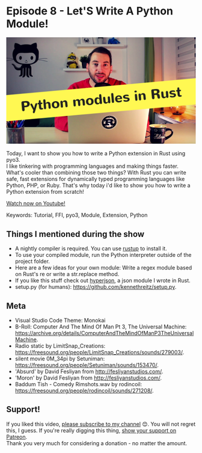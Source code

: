 # Episode 8 - Let'S Write A Python Module!

![YouTube video thumbnail](./thumb.jpg)

Today, I want to show you how to write a Python extension in Rust using pyo3.  
I like tinkering with programming languages and making things faster. What's cooler than combining those two things? With Rust you can write safe, fast extensions for dynamically typed programming languages like Python, PHP, or Ruby. That's why today i'd like to show you how to write a Python extension from scratch!
  

[Watch now on Youtube!](https://youtu.be/D9r__qxtRMQ)  

Keywords: Tutorial, FFI, pyo3, Module, Extension, Python

## Things I mentioned during the show

* A nightly compiler is required. You can use [rustup](https://rustup.rs/) to install it.
* To use your compiled module, run the Python interpreter outside of the project folder.
* Here are a few ideas for your own module: Write a regex module based on Rust's re or write a str.replace method.
* If you like this stuff check out [hyperjson](https://github.com/mre/hyperjson), a json module I wrote in Rust.
* setup.py (for humans): https://github.com/kennethreitz/setup.py.

## Meta

* Visual Studio Code Theme: Monokai
* B-Roll: Computer And The Mind Of Man Pt 3, The Universal Machine: https://archive.org/details/ComputerAndTheMindOfManP3TheUniversalMachine.
* Radio static by LimitSnap_Creations: https://freesound.org/people/LimitSnap_Creations/sounds/279003/.
* silent movie 0M_34pi by Setuniman: https://freesound.org/people/Setuniman/sounds/153470/.
* 'Absurd' by David Fesliyan from http://fesliyanstudios.com/.
* 'Moron' by David Fesliyan from http://fesliyanstudios.com/.
* Baddum Tish - Comedy Rimshots.wav by rodincoil: https://freesound.org/people/rodincoil/sounds/271208/.



## Support!

If you liked this video, [please subscribe to my channel](https://www.youtube.com/channel/UCZ_EWaQZCZuGGfnuqUoHujw) 😊.
You will not regret this, I guess.
If you're really digging this thing, [show your support on Patreon](https://www.patreon.com/bePatron?c=1568097).  
Thank you very much for considering a donation - no matter the amount.
